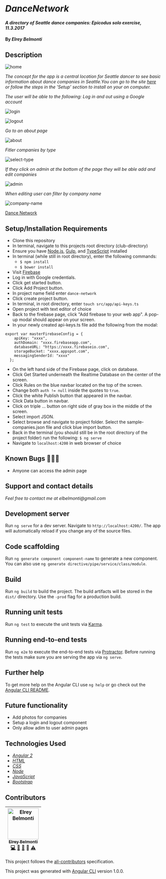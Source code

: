 # _DanceNetwork_

#### _A directory of Seattle dance companies: Epicodus solo exercise, 11.3.2017_

#### By _**Elrey Belmonti**_

## Description

![home](https://user-images.githubusercontent.com/20192033/32411256-63f185aa-c193-11e7-9413-d8057ab4cbba.png)

_The concept for the app is a central location for Seattle dancer to see basic information about dance companies in Seattle.You can go to the site [here](https://dance-network.firebaseapp.com/) or follow the steps in the 'Setup' section to install on your on computer._

_The user will be able to the following:_
_Log in and out using a Google account_

![login](https://user-images.githubusercontent.com/20192033/32411257-64128700-c193-11e7-8d68-e4e1a43ee0a3.png)

![logout](https://user-images.githubusercontent.com/20192033/32411258-6448214e-c193-11e7-9800-bcdf5f8560fd.png)

_Go to an about page_

![about](https://user-images.githubusercontent.com/20192033/32411251-6351b16a-c193-11e7-9c49-9c634d5db7f5.png)

_Fitler companies by type_

![select-type](https://user-images.githubusercontent.com/20192033/32411259-645fc7a4-c193-11e7-9e90-a061aaa5b2a5.png)

_If they click on admin at the bottom of the page they will be able add and edit companies_

![admin](https://user-images.githubusercontent.com/20192033/32411253-63948d8c-c193-11e7-8f05-907b3ed42805.png)

_When editing user can filter by company name_

![company-name](https://user-images.githubusercontent.com/20192033/32411294-719c7dee-c194-11e7-97b6-609e1d1df186.png)


[Dance Network](https://dance-network.firebaseapp.com/)


## Setup/Installation Requirements

* Clone this repository
* In terminal, navigate to this projects root directory (club-directory)
* Ensure you have [Node.js](https://nodejs.org/en/), [Gulp](https://gulpjs.com), and [TypeScript](https://www.typescriptlang.org) installed
* In terminal (while still in root directory), enter the following commands:
  * ``` $ npm install ```
  * ``` $ bower install ```
* Visit [Firebase](https://firebase.google.com)
* Log in with Google credentials.
* Click get started button.
* Click Add Project button.
* In project name field enter ```dance-network```
* Click create project button.
* In terminal, in root directory, enter ```touch src/app/api-keys.ts```
* Open project with text editor of choice
* Back to the firebase page, click "Add firebase to your web app". A pop-up modal should appear on your screen.
* In your newly created api-keys.ts file add the following from the modal:
```
export var masterFirebaseConfig = {
    apiKey: "xxxx",
    authDomain: "xxxx.firebaseapp.com",
    databaseURL: "https://xxxx.firebaseio.com",
    storageBucket: "xxxx.appspot.com",
    messagingSenderId: "xxxx"
  };
```

* On the left hand side of the Firebase page, click on database.
* Click Get Started underneath the Realtime Database on the center of the screen.
* Click Rules on the blue navbar located on the top of the screen.
* Change both ```auth != null``` inside the quotes to ```true```.
* Click the white Publish button that appeared in the navbar.
* Click Data button in navbar.
* Click on triple ... button on right side of gray box in the middle of the screen.
* Select import JSON.
* Select browse and navigate to project folder. Select the sample-companies.json file and click blue import button.
* Back in the terminal (you should still be in the root directory of the project folder) run the following:  ``` $ ng serve ```
* Navigate to ```localhost:4200``` in web browser of choice


## Known Bugs 🐛🐛🐛

* Amyone can access the admin page

## Support and contact details

_Feel free to contact me at elbelmonti@gmail.com_

## Development server

Run `ng serve` for a dev server. Navigate to `http://localhost:4200/`. The app will automatically reload if you change any of the source files.

## Code scaffolding

Run `ng generate component component-name` to generate a new component. You can also use `ng generate directive/pipe/service/class/module`.

## Build

Run `ng build` to build the project. The build artifacts will be stored in the `dist/` directory. Use the `-prod` flag for a production build.

## Running unit tests

Run `ng test` to execute the unit tests via [Karma](https://karma-runner.github.io).

## Running end-to-end tests

Run `ng e2e` to execute the end-to-end tests via [Protractor](http://www.protractortest.org/).
Before running the tests make sure you are serving the app via `ng serve`.

## Further help

To get more help on the Angular CLI use `ng help` or go check out the [Angular CLI README](https://github.com/angular/angular-cli/blob/master/README.md).

## Future functionality
* Add photos for companies
* Setup a login and logout component
* Only allow adim to user admin pages


## Technologies Used

* _[Angular 2](https://angular.io/)_
* _[HTML](https://developer.mozilla.org/en-US/docs/Web/HTML)_
* _[CSS](https://developer.mozilla.org/en-US/docs/Web/CSS)_
* _[Node](https://nodejs.org/en/)_
* _[JavaScript](https://www.javascript.com/)_
* _[Bootstrap](https://getbootstrap.com/)_

## Contributors

<!-- Contributors START
Elrey_Belmonti ElreyB https://github.com/ElreyB code doc bug design tests
Contributors END -->
<!-- Contributors table START -->
| <img src="https://avatars.githubusercontent.com/ElreyB?s=100" width="100" alt="Elrey Belmonti" /><br />[<sub>Elrey Belmonti</sub>](https://github.com/ElreyB)<br />[💻](https://github.com/ElreyB/word-definer/commits?author=ElreyB) [📖](https://github.com/ElreyB/word-definer/commits?author=ElreyB) [🐛](https://github.com/ElreyB/word-definer/issues?q=author%3AElreyB) 🎨 [⚠️](https://github.com/ElreyB/word-definer/commits?author=ElreyB) |
| :---: |
<!-- Contributors table END -->
This project follows the [all-contributors](https://github.com/kentcdodds/all-contributors) specification.

This project was generated with [Angular CLI](https://github.com/angular/angular-cli) version 1.0.0.
